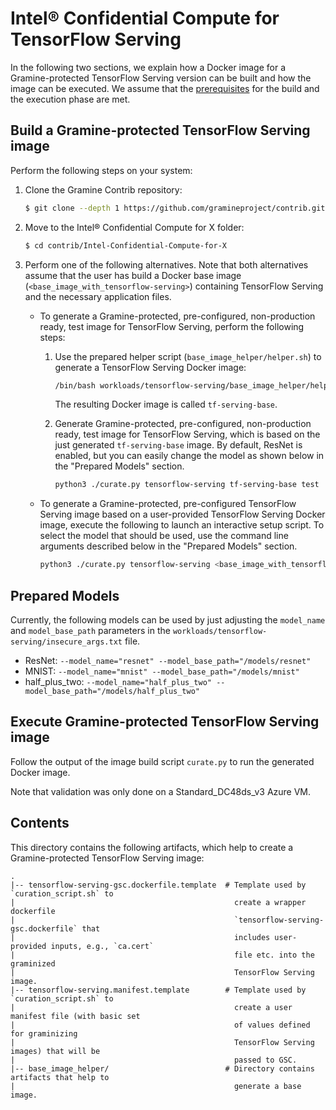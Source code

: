 # Intel® Confidential Compute for TensorFlow Serving

In the following two sections, we explain how a Docker image for a Gramine-protected TensorFlow
Serving version can be built and how the image can be executed.
We assume that the [prerequisites](https://github.com/gramineproject/contrib/tree/master/Intel-Confidential-Compute-for-X/README.md)
for the build and the execution phase are met.


## Build a Gramine-protected TensorFlow Serving image

Perform the following steps on your system:

1. Clone the Gramine Contrib repository:
    ```sh
    $ git clone --depth 1 https://github.com/gramineproject/contrib.git
    ```

2. Move to the Intel® Confidential Compute for X folder:
    ```sh
    $ cd contrib/Intel-Confidential-Compute-for-X
    ```

3. Perform one of the following alternatives.
    Note that both alternatives assume that the user has build a Docker base image
    (`<base_image_with_tensorflow-serving>`) containing TensorFlow Serving and the necessary
    application files.

    - To generate a Gramine-protected, pre-configured, non-production ready, test image for
        TensorFlow Serving, perform the following steps:

        1. Use the prepared helper script (`base_image_helper/helper.sh`) to generate a TensorFlow
            Serving Docker image:
            ```sh
            /bin/bash workloads/tensorflow-serving/base_image_helper/helper.sh
            ```
            The resulting Docker image is called `tf-serving-base`.

        2. Generate Gramine-protected, pre-configured, non-production ready, test image for
            TensorFlow Serving, which is based on the just generated `tf-serving-base` image.
            By default, ResNet is enabled, but you can easily change the model as shown below in the "Prepared Models" section.
            ```sh
            python3 ./curate.py tensorflow-serving tf-serving-base test
            ```

    - To generate a Gramine-protected, pre-configured TensorFlow Serving image based on a
        user-provided TensorFlow Serving Docker image, execute the following to launch an
        interactive setup script.
        To select the model that should be used, use the command line arguments described below in the "Prepared Models" section.
        ```sh
        python3 ./curate.py tensorflow-serving <base_image_with_tensorflow-serving>
        ```


## Prepared Models

Currently, the following models can be used by just adjusting the `model_name` and `model_base_path`
parameters in the `workloads/tensorflow-serving/insecure_args.txt` file.
- ResNet: `--model_name="resnet" --model_base_path="/models/resnet"`
- MNIST: `--model_name="mnist" --model_base_path="/models/mnist"`
- half_plus_two: `--model_name="half_plus_two" --model_base_path="/models/half_plus_two"`


## Execute Gramine-protected TensorFlow Serving image

Follow the output of the image build script `curate.py` to run the generated Docker image.

Note that validation was only done on a Standard_DC48ds_v3 Azure VM.


## Contents

This directory contains the following artifacts, which help to create a Gramine-protected TensorFlow
Serving image:

    .
    |-- tensorflow-serving-gsc.dockerfile.template  # Template used by `curation_script.sh` to
    |                                                 create a wrapper dockerfile
    |                                                 `tensorflow-serving-gsc.dockerfile` that
    |                                                 includes user-provided inputs, e.g., `ca.cert`
    |                                                 file etc. into the graminized
    |                                                 TensorFlow Serving image.
    |-- tensorflow-serving.manifest.template        # Template used by `curation_script.sh` to
    |                                                 create a user manifest file (with basic set
    |                                                 of values defined for graminizing
    |                                                 TensorFlow Serving images) that will be
    |                                                 passed to GSC.
    |-- base_image_helper/                          # Directory contains artifacts that help to
    |                                                 generate a base image.
